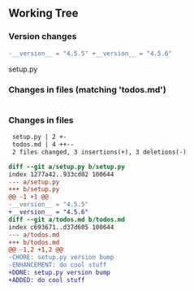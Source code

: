 ## Working Tree

### Version changes
```diff
-__version__ = "4.5.5" +__version__ = "4.5.6"
```
setup.py

### Changes in files (matching 'todos.md')
```diff
```

### Changes in files
```diff
 setup.py | 2 +-
 todos.md | 4 ++--
 2 files changed, 3 insertions(+), 3 deletions(-)

diff --git a/setup.py b/setup.py
index 1277a42..933cd02 100644
--- a/setup.py
+++ b/setup.py
@@ -1 +1 @@
-__version__ = "4.5.5"
+__version__ = "4.5.6"
diff --git a/todos.md b/todos.md
index c693671..d37d605 100644
--- a/todos.md
+++ b/todos.md
@@ -1,2 +1,2 @@
-CHORE: setup.py version bump
-ENHANCEMENT: do cool stuff
+DONE: setup.py version bump
+ADDED: do cool stuff
```